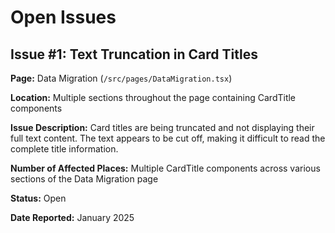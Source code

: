 # Open Issues

## Issue #1: Text Truncation in Card Titles

**Page:** Data Migration (`/src/pages/DataMigration.tsx`)

**Location:** Multiple sections throughout the page containing CardTitle components

**Issue Description:** Card titles are being truncated and not displaying their full text content. The text appears to be cut off, making it difficult to read the complete title information.

**Number of Affected Places:** Multiple CardTitle components across various sections of the Data Migration page

**Status:** Open

**Date Reported:** January 2025